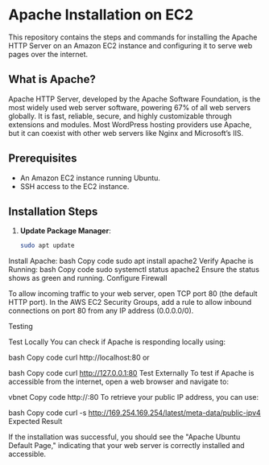 # Apache Installation on EC2

This repository contains the steps and commands for installing the Apache HTTP Server on an Amazon EC2 instance and configuring it to serve web pages over the internet.

## What is Apache?
Apache HTTP Server, developed by the Apache Software Foundation, is the most widely used web server software, powering 67% of all web servers globally. It is fast, reliable, secure, and highly customizable through extensions and modules. Most WordPress hosting providers use Apache, but it can coexist with other web servers like Nginx and Microsoft’s IIS.

## Prerequisites
- An Amazon EC2 instance running Ubuntu.
- SSH access to the EC2 instance.

## Installation Steps
1. **Update Package Manager**:
   ```bash
   sudo apt update
Install Apache:
bash
Copy code
sudo apt install apache2
Verify Apache is Running:
bash
Copy code
sudo systemctl status apache2
Ensure the status shows as green and running.
Configure Firewall

To allow incoming traffic to your web server, open TCP port 80 (the default HTTP port). In the AWS EC2 Security Groups, add a rule to allow inbound connections on port 80 from any IP address (0.0.0.0/0).

Testing

Test Locally
You can check if Apache is responding locally using:

bash
Copy code
curl http://localhost:80
or

bash
Copy code
curl http://127.0.0.1:80
Test Externally
To test if Apache is accessible from the internet, open a web browser and navigate to:

vbnet
Copy code
http://<Public-IP-Address>:80
To retrieve your public IP address, you can use:

bash
Copy code
curl -s http://169.254.169.254/latest/meta-data/public-ipv4
Expected Result

If the installation was successful, you should see the "Apache Ubuntu Default Page," indicating that your web server is correctly installed and accessible.
